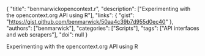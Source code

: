 {
  "title": "benmarwickopencontext.r",
  "description": ["Experimenting with the opencontext.org API using R"],
  "links": {
    "gist": "https://gist.github.com/benmarwick/50aa4c39b7d955d0ec40"
  },
  "authors": ["benmarwick"],
  "categories": ["Scripts"],
  "tags": ["API interfaces and web scrapers"],
  "doi": null
}

<!-- Generated by csv2md.R – do not edit by hand -->

Experimenting with the opencontext.org API using R